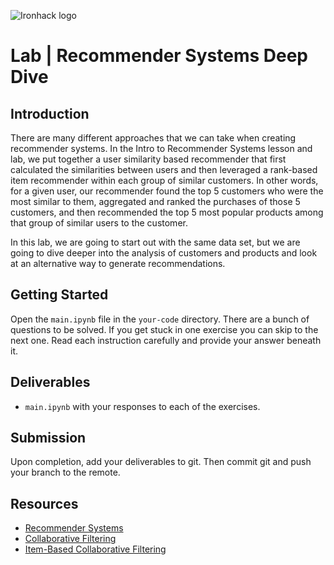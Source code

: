 ![Ironhack logo](https://i.imgur.com/1QgrNNw.png)

# Lab | Recommender Systems Deep Dive

## Introduction

There are many different approaches that we can take when creating recommender systems. In the Intro to Recommender Systems lesson and lab, we put together a user similarity based recommender that first calculated the similarities between users and then leveraged a rank-based item recommender within each group of similar customers. In other words, for a given user, our recommender found the top 5 customers who were the most similar to them, aggregated and ranked the purchases of those 5 customers, and then recommended the top 5 most popular products among that group of similar users to the customer.

In this lab, we are going to start out with the same data set, but we are going to dive deeper into the analysis of customers and products and look at an alternative way to generate recommendations.

## Getting Started

Open the `main.ipynb` file in the `your-code` directory. There are a bunch of questions to be solved. If you get stuck in one exercise you can skip to the next one. Read each instruction carefully and provide your answer beneath it.

## Deliverables

- `main.ipynb` with your responses to each of the exercises.

## Submission

Upon completion, add your deliverables to git. Then commit git and push your branch to the remote.

## Resources

- [Recommender Systems](https://en.wikipedia.org/wiki/Recommender_system)
- [Collaborative Filtering](https://en.wikipedia.org/wiki/Collaborative_filtering)
- [Item-Based Collaborative Filtering](https://en.wikipedia.org/wiki/Item-item_collaborative_filtering)
